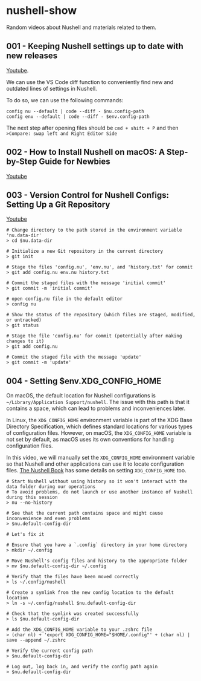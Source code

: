 # nushell-show

Random videos about Nushell and materials related to them.

## 001 - Keeping Nushell settings up to date with new releases

[Youtube](https://youtu.be/OqJ4nFE46Eg).

We can use the VS Code diff function to conveniently find new and outdated lines of settings in Nushell.

To do so, we can use the following commands:
```
config nu --default | code --diff - $nu.config-path
config env --default | code --diff - $env.config-path
```

The next step after opening files should be `cmd + shift + P` and then `>Compare: swap left and Right Editor Side`

## 002 - How to Install Nushell on macOS: A Step-by-Step Guide for Newbies

[Youtube](https://youtu.be/tAJEIDUULdI)

## 003 - Version Control for Nushell Configs: Setting Up a Git Repository

[Youtube](https://youtu.be/vZh5XZsEjtE?si=OJYfDOVNb6kTqgJ8)

```nu
# Change directory to the path stored in the environment variable 'nu.data-dir'
> cd $nu.data-dir

# Initialize a new Git repository in the current directory
> git init

# Stage the files 'config.nu', 'env.nu', and 'history.txt' for commit
> git add config.nu env.nu history.txt

# Commit the staged files with the message 'initial commit'
> git commit -m 'initial commit'

# open config.nu file in the default editor
> config nu

# Show the status of the repository (which files are staged, modified, or untracked)
> git status

# Stage the file 'config.nu' for commit (potentially after making changes to it)
> git add config.nu

# Commit the staged file with the message 'update'
> git commit -m 'update'

```

## 004 - Setting $env.XDG_CONFIG_HOME

On macOS, the default location for Nushell configurations is `~/Library/Application Support/nushell`. The issue with this path is that it contains a space, which can lead to problems and inconveniences later.

In Linux, the `XDG_CONFIG_HOME` environment variable is part of the XDG Base Directory Specification, which defines standard locations for various types of configuration files. However, on macOS, the `XDG_CONFIG_HOME` variable is not set by default, as macOS uses its own conventions for handling configuration files.

In this video, we will manually set the `XDG_CONFIG_HOME` environment variable so that Nushell and other applications can use it to locate configuration files. [The Nushell Book](https://www.nushell.sh/book/configuration.html) has some details on setting `XDG_CONFIG_HOME` too.

```nu
# Start Nushell without using history so it won't interact with the data folder during our operations
# To avoid problems, do not launch or use another instance of Nushell during this session
> nu --no-history

# See that the current path contains space and might cause inconvenience and even problems
> $nu.default-config-dir

# Let's fix it

# Ensure that you have a `.config` directory in your home directory
> mkdir ~/.config

# Move Nushell's config files and history to the appropriate folder
> mv $nu.default-config-dir ~/.config

# Verify that the files have been moved correctly
> ls ~/.config/nushell

# Create a symlink from the new config location to the default location
> ln -s ~/.config/nushell $nu.default-config-dir

# Check that the symlink was created successfully
> ls $nu.default-config-dir

# Add the XDG_CONFIG_HOME variable to your .zshrc file
> (char nl) + 'export XDG_CONFIG_HOME="$HOME/.config"' + (char nl) | save --append ~/.zshrc

# Verify the current config path
> $nu.default-config-dir

# Log out, log back in, and verify the config path again
> $nu.default-config-dir

```
